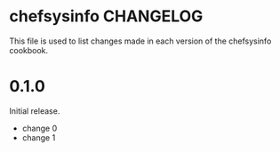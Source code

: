 # chefsysinfo CHANGELOG

This file is used to list changes made in each version of the chefsysinfo cookbook.

# 0.1.0

Initial release.

- change 0
- change 1

